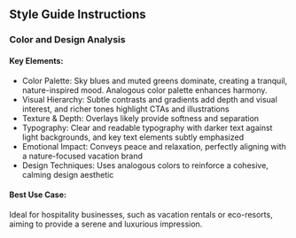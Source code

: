 ## Style Guide Instructions

### Color and Design Analysis

#### Key Elements:
- Color Palette: Sky blues and muted greens dominate, creating a tranquil, nature-inspired mood. Analogous color palette enhances harmony.
- Visual Hierarchy: Subtle contrasts and gradients add depth and visual interest, and richer tones highlight CTAs and illustrations
- Texture & Depth: Overlays likely provide softness and separation
- Typography: Clear and readable typography with darker text against light backgrounds, and key text elements subtly emphasized
- Emotional Impact: Conveys peace and relaxation, perfectly aligning with a nature-focused vacation brand
- Design Techniques: Uses analogous colors to reinforce a cohesive, calming design aesthetic

#### Best Use Case:
Ideal for hospitality businesses, such as vacation rentals or eco-resorts, aiming to provide a serene and luxurious impression. 